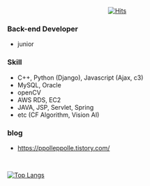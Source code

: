 <div align=center>
  
  [![Hits](https://hits.seeyoufarm.com/api/count/incr/badge.svg?url=https%3A%2F%2Fgithub.com%2Fcgin1202&count_bg=%2397E160&title_bg=%23555555&icon=bower.svg&icon_color=%23FFFFFF&title=visit+count&edge_flat=false)](https://hits.seeyoufarm.com)
  
</div>

### Back-end Developer

- junior

### Skill 

- C++, Python (Django), Javascript (Ajax, c3)
- MySQL, Oracle
- openCV
- AWS RDS, EC2
- JAVA, JSP, Servlet, Spring
- etc (CF Algorithm, Vision AI)


### blog

- https://ppolleppolle.tistory.com/


<br>

[![Top Langs](https://github-readme-stats.vercel.app/api/top-langs/?username=cgin1202&langs_count=8)](https://github.com/cgin1202)
